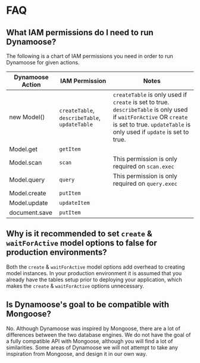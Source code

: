 # FAQ

## What IAM permissions do I need to run Dynamoose?

The following is a chart of IAM permissions you need in order to run Dynamoose for given actions.

| Dynamoose Action | IAM Permission | Notes |
|------------------|----------------|-------|
| new Model() | `createTable`, `describeTable`, `updateTable` | `createTable` is only used if `create` is set to true. `describeTable` is only used if `waitForActive` OR `create` is set to true. `updateTable` is only used if `update` is set to true. |
| Model.get | `getItem` |  |
| Model.scan | `scan` | This permission is only required on `scan.exec` |
| Model.query | `query` | This permission is only required on `query.exec` |
| Model.create | `putItem` |  |
| Model.update | `updateItem` |  |
| document.save | `putItem` |  |

## Why is it recommended to set `create` & `waitForActive` model options to false for production environments?

Both the `create` & `waitForActive` model options add overhead to creating model instances. In your production environment it is assumed that you already have the tables setup prior to deploying your application, which makes the `create` & `waitForActive` options unnecessary.

## Is Dynamoose's goal to be compatible with Mongoose?

No. Although Dynamoose was inspired by Mongoose, there are a lot of differences between the two database engines. We do not have the goal of a fully compatible API with Mongoose, although you will find a lot of similarities. Some areas of Dynamoose we will not attempt to take any inspiration from Mongoose, and design it in our own way.
